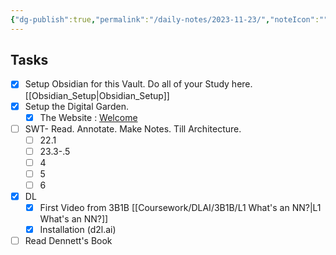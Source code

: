 ```yaml
---
{"dg-publish":true,"permalink":"/daily-notes/2023-11-23/","noteIcon":""}
---
```



## Tasks

- [x] Setup Obsidian for this Vault. Do all of your Study here. [[Obsidian_Setup\|Obsidian_Setup]]
- [x] Setup the Digital Garden.
	- [x] The Website : [Welcome](https://research-study-red.vercel.app/)
- [ ] SWT- Read. Annotate. Make Notes. Till Architecture. 
	- [ ] 22.1
	- [ ] 23.3-.5
	- [ ] 4
	- [ ] 5
	- [ ] 6
- [x] DL
	- [x] First Video from 3B1B [[Coursework/DLAI/3B1B/L1 What's an NN?\|L1 What's an NN?]]
	- [x] Installation (d2l.ai)
- [ ] Read Dennett's Book